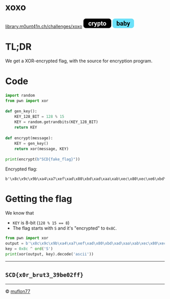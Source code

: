 # xoxo

[library.m0unt41n.ch/challenges/xoxo](https://library.m0unt41n.ch/challenges/xoxo) ![](../../resources/crypto.svg) ![](../../resources/baby.svg) 

# TL;DR

We get a XOR-encrypted flag, with the source for encryption program.

# Code

```python
import random
from pwn import xor

def gen_key():
    KEY_128_BIT = 128 % 15
    KEY = random.getrandbits(KEY_128_BIT)
    return KEY

def encrypt(message):
    KEY = gen_key()
    return xor(message, KEY)

print(encrypt(b"SCD{fake_flag}"))
```

Encrypted flag:

```
b'\x8c\x9c\x9b\xa4\xa7\xef\xad\x80\xbd\xad\xaa\xab\xec\x80\xec\xe6\xbd\xba\xef\xed\xb9\xb9\xa2'
```

# Getting the flag

We know that

*   `KEY` is 8-bit (`128 % 15 == 8`)
*   The flag starts with `S` and it's "encrypted" to `0x8C`.

```python
from pwn import xor
output = b'\x8c\x9c\x9b\xa4\xa7\xef\xad\x80\xbd\xad\xaa\xab\xec\x80\xec\xe6\xbd\xba\xef\xed\xb9\xb9\xa2'
key = 0x8c ^ ord('S')
print(xor(output, key).decode('ascii'))
```

---

## `SCD{x0r_brut3_39be02ff}`


<hr>

&copy; [muflon77](https://library.m0unt41n.ch/players/805ae1c8-9fe4-5816-b4a4-5057fa6eedb1)
